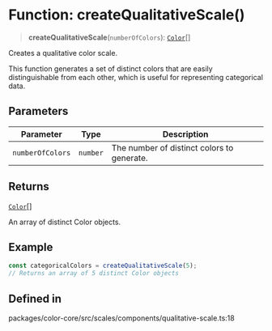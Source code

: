 # Function: createQualitativeScale()

> **createQualitativeScale**(`numberOfColors`): [`Color`](../classes/Color.md)[]

Creates a qualitative color scale.

This function generates a set of distinct colors that are easily distinguishable from each other,
which is useful for representing categorical data.

## Parameters

| Parameter | Type | Description |
| ------ | ------ | ------ |
| `numberOfColors` | `number` | The number of distinct colors to generate. |

## Returns

[`Color`](../classes/Color.md)[]

An array of distinct Color objects.

## Example

```ts
const categoricalColors = createQualitativeScale(5);
// Returns an array of 5 distinct Color objects
```

## Defined in

packages/color-core/src/scales/components/qualitative-scale.ts:18

